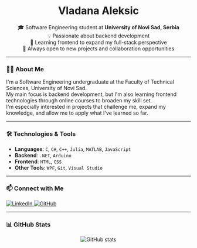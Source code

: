 <h1 align="center">Vladana Aleksic</h1>

<p align="center">
  🎓 Software Engineering student at <b>University of Novi Sad, Serbia</b><br/>
  💡 Passionate about backend development<br/>
  🌱 Learning frontend to expand my full-stack perspective<br/>
  🚀 Always open to new projects and collaboration opportunities
</p>

---

### 👩‍💻 About Me

I'm a Software Engineering undergraduate at the Faculty of Technical Sciences, University of Novi Sad.  
My main focus is backend development, but I'm also learning frontend technologies through online courses to broaden my skill set.  
I'm especially interested in projects that challenge me, expand my knowledge, and allow me to apply what I've learned so far.

---

### 🛠️ Technologies & Tools

- **Languages**: `C`, `C#`, `C++`, `Julia`, `MATLAB`, `JavaScript`
- **Backend**: `.NET`, `Arduino`
- **Frontend**: `HTML`, `CSS`
- **Other Tools**: `WPF`, `Git`, `Visual Studio`

---

### 📫 Connect with Me

<p>
  <a href="https://www.linkedin.com/in/vladanaaleksic" target="_blank">
    <img src="https://img.shields.io/badge/LinkedIn-blue?logo=linkedin&style=for-the-badge" alt="LinkedIn">
  </a>
  <a href="https://github.com/VladK333" target="_blank">
    <img src="https://img.shields.io/badge/GitHub-100000?logo=github&style=for-the-badge&logoColor=white" alt="GitHub">
  </a>
</p>

---

### 📊 GitHub Stats

<p align="center">
  <img src="https://github-readme-stats.vercel.app/api?username=VladK333&show_icons=true&theme=radical" alt="GitHub stats" />
</p>
